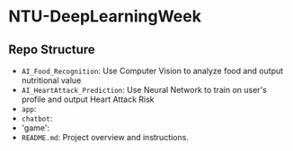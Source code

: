 # NTU-DeepLearningWeek

## Repo Structure
- `AI_Food_Recognition`: Use Computer Vision to analyze food and output nutritional value
- `AI_HeartAttack_Prediction`: Use Neural Network to train on user's profile and output Heart Attack Risk
- `app`: 
- `chatbot`: 
- 'game':
- `README.md`: Project overview and instructions.
